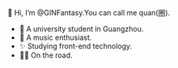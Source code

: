 👋 Hi, I’m @GINFantasy.You can call me quan(圈).

- 🍵 A university student in Guangzhou.
- 🎵 A music enthusiast.
- ✨ Studying front-end technology.
- 🏃‍♂️ On the road.
